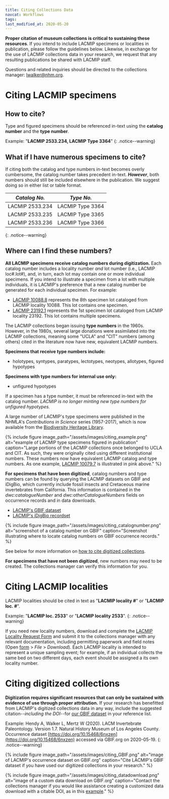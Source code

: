 ```yaml
---
title: Citing Collections Data
navcat: Workflows
tags:
last_modified_at: 2020-05-20
---
```


**Proper citation of museum collections is critical to sustaining these resources**. If you intend to include LACMIP specimens or localities in publication, please follow the guidelines below. Likewise, in exchange for the use of LACMIP collections data in your research, we request that any resulting publications be shared with LACMIP staff.

Questions and related inquiries should be directed to the collections manager: [lwalker@nhm.org](lwalker@nhm.org).

# Citing LACMIP specimens
## How to cite?
Type and figured specimens should be referenced in-text using the **catalog number** and the **type number**.

Example: "**LACMIP 2533.234, LACMIP Type 3364**"
{: .notice--warning}

## What if I have numerous specimens to cite?
If citing both the catalog and type numbers in-text becomes overly cumbersome, the catalog number takes precedent in-text. **_However_**, both numbers should still be included elsewhere in the publication. We suggest doing so in either list or table format.

*Catalog No.* | *Type No.*
   --- | ---
   LACMIP 2533.234 | LACMIP Type 3364
   LACMIP 2533.235 | LACMIP Type 3365
   LACMIP 2533.236 | LACMIP Type 3366
   {: .notice--warning}

## Where can I find these numbers?
**All LACMIP specimens receive catalog numbers during digitization.** Each catalog number includes a locality number _and_ lot number (i.e., LACMIP loc#.lot#), and, in turn, each lot may contain one or more individual specimens. If you intend to illustrate a specimen from a lot with multiple individuals, it is LACMIP's preference that a new catalog number be generated for each individual specimen. For example:

- [LACMIP 10088.8](https://www.gbif.org/occurrence/2012637492) represents the 8th specimen lot cataloged from LACMIP locality 10088. This lot contains one specimen.
- [LACMIP 23192.1](https://www.gbif.org/occurrence/2012634986) represents the 1st specimen lot cataloged from LACMIP locality 23192. This lot contains multiple specimens.

The LACMIP collections began issuing **type numbers** in the 1960s. However, in the 1980s, several large donations were assimilated into the LACMIP collections, meaning some "UCLA" and "CIT" numbers (among others) cited in the literature now have new, equivalent LACMIP numbers.

**Specimens that receive type numbers include:**
- holotypes, syntypes, paratypes, lectotypes, neotypes, allotypes, figured hypotypes

**Specimens with type numbers for internal use only:**
- unfigured hypotypes

If a specimen has a type number, it must be referenced in-text with the catalog number. _LACMIP is no longer minting new type numbers for unfigured hypotypes._

A large number of LACMIP's type specimens were published in the NHMLA's _Contributions in Science_ series (1957-2017), which is now available from the [Biodiversity Heritage Library](https://www.biodiversitylibrary.org/bibliography/122696#/summary).

{% include figure image_path="/assets/images/citing_example.png" alt="example of LACMIP type specimens figured in publication" caption="Large portions of the LACMIP collections once belonged to UCLA and CIT. As such, they were originally cited using different institutional numbers. These numbers now have equivalent LACMIP catalog and type numbers. As one example, [LACMIP 10079.7](https://www.gbif.org/occurrence/2012641180) is illustrated in pink above." %}

**For specimens that have been digitized**, catalog numbers and type numbers can be found by querying the LACMIP datasets on GBIF and iDigBio, which currently include fossil insects and Cretaceous marine invertebrates from California. This information is contained in the _dwc:catalogueNumber_ and _dwc:otherCatalogueNumbers_ fields on occurrence records and in data downloads.
- [LACMIP's GBIF dataset](https://doi.org/10.15468/6nxzen)
- [LACMIP's iDigBio recordset](https://www.idigbio.org/portal/recordsets/5082e6c8-8f5b-4bf6-a930-e3e6de7bf6fb)

{% include figure image_path="/assets/images/citing_catalognumber.png" alt="screenshot of a catalog number on GBIF" caption="Screenshot illustrating where to locate catalog numbers on GBIF occurrence records." %}

See below for more information on [how to cite digitized collections](https://lacmip.github.io/emu/documentation/citing/#citing-digitized-collections). 

**For specimens that have not been digitized**, new numbers may need to be created. The collections manager can verify this information for you.

# Citing LACMIP localities
LACMIP localities should be cited in text as "**LACMIP locality #**" or "**LACMIP loc. #**".

Example: "**LACMIP loc. 2533**" or "**LACMIP locality 2533**".
{: .notice--warning}

If you need new locality numbers, download and complete the [LACMIP Locality Request Form](https://docs.google.com/spreadsheets/d/1v1xc2jFS-fva_YW_9lPM89yGpv7XCacIA1H0SAAgA8w/edit?usp=sharing) and submit it to the collections manager with any relevant documentation, including permitting paperwork and field notes (Open [form](https://docs.google.com/spreadsheets/d/1v1xc2jFS-fva_YW_9lPM89yGpv7XCacIA1H0SAAgA8w/edit?usp=sharing) > _File_ > _Download_). Each LACMIP locality is intended to represent a unique sampling event; for example, if an individual collects the same bed on two different days, each event should be assigned a its own locality number.

# Citing digitized collections
**Digitization requires significant resources that can only be sustained with evidence of use through proper attribution.** If your research has benefitted from LACMIP's digitized collections data in any way, include the suggested citation--_including the DOI_--for [our GBIF dataset](https://doi.org/10.15468/6nxzen) in your reference list.

Example: Hendy A, Walker L, Mertz W (2020). LACM Invertebrate Paleontology. Version 1.7. Natural History Museum of Los Angeles County. Occurrence dataset [https://doi.org/10.15468/6nxzen](https://doi.org/10.15468/6nxzen) accessed via GBIF.org on 2020-05-19.
{: .notice--warning}

{% include figure image_path="/assets/images/citing_GBIF.png" alt="image of LACMIP's occurrence dataset on GBIF.org" caption="Cite LACMIP's GBIF dataset if you have used our digitized collections in your research." %}

{% include figure image_path="/assets/images/citing_datadownload.png" alt="image of a custom data download on GBIF.org" caption="Contact the collections manager if you would like assistance creating a customized data download with a citable DOI, as in this [example](https://doi.org/10.15468/dl.ykhkrs)." %}
